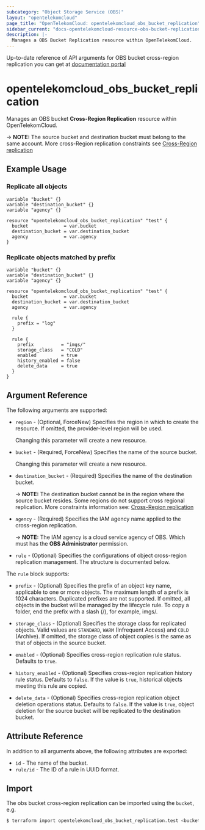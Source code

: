 ```yaml
---
subcategory: "Object Storage Service (OBS)"
layout: "opentelekomcloud"
page_title: "OpenTelekomCloud: opentelekomcloud_obs_bucket_replication"
sidebar_current: "docs-opentelekomcloud-resource-obs-bucket-replication"
description: |-
  Manages a OBS Bucket Replication resource within OpenTelekomCloud.
---
```


Up-to-date reference of API arguments for OBS bucket cross-region replication you can get at
[documentation portal](https://docs.otc.t-systems.com/object-storage-service/api-ref/apis/advanced_bucket_settings/configuring_cross-region_replication_for_a_bucket.html)

# opentelekomcloud_obs_bucket_replication

Manages an OBS bucket **Cross-Region Replication** resource within OpenTelekomCloud.

-> **NOTE:** The source bucket and destination bucket must belong to the same account. More cross-Region replication
constraints see [Cross-Region replication](https://docs.otc.t-systems.com/object-storage-service/api-ref/apis/advanced_bucket_settings/configuring_cross-region_replication_for_a_bucket.html#obs-04-0046)

## Example Usage

### Replicate all objects

```hcl
variable "bucket" {}
variable "destination_bucket" {}
variable "agency" {}

resource "opentelekomcloud_obs_bucket_replication" "test" {
  bucket             = var.bucket
  destination_bucket = var.destination_bucket
  agency             = var.agency
}
```

### Replicate objects matched by prefix

```hcl
variable "bucket" {}
variable "destination_bucket" {}
variable "agency" {}

resource "opentelekomcloud_obs_bucket_replication" "test" {
  bucket             = var.bucket
  destination_bucket = var.destination_bucket
  agency             = var.agency

  rule {
    prefix = "log"
  }

  rule {
    prefix          = "imgs/"
    storage_class   = "COLD"
    enabled         = true
    history_enabled = false
    delete_data     = true
  }
}
```

## Argument Reference

The following arguments are supported:

* `region` - (Optional, ForceNew) Specifies the region in which to create the resource.
  If omitted, the provider-level region will be used.

  Changing this parameter will create a new resource.

* `bucket` - (Required, ForceNew) Specifies the name of the source bucket.

  Changing this parameter will create a new resource.

* `destination_bucket` - (Required) Specifies the name of the destination bucket.

  -> **NOTE:** The destination bucket cannot be in the region where the source bucket resides.
  Some regions do not support cross regional replication. More constraints information see:
  [Cross-Region replication](https://docs.otc.t-systems.com/object-storage-service/api-ref/apis/advanced_bucket_settings/configuring_cross-region_replication_for_a_bucket.html#obs-04-0046)

* `agency` - (Required) Specifies the IAM agency name applied to the cross-region replication.

  -> **NOTE:** The IAM agency is a cloud service agency of OBS. Which must has the **OBS Administrator** permission.

* `rule` - (Optional) Specifies the configurations of object cross-region replication management.
  The structure is documented below.

The `rule` block supports:

* `prefix` - (Optional) Specifies the prefix of an object key name, applicable to one or more objects.
  The maximum length of a prefix is 1024 characters.
  Duplicated prefixes are not supported. If omitted, all objects in the bucket will be managed by the lifecycle rule.
  To copy a folder, end the prefix with a slash (/), for example, imgs/.

* `storage_class` - (Optional) Specifies the storage class for replicated objects. Valid values are `STANDARD`,
  `WARM` (Infrequent Access) and `COLD` (Archive).
  If omitted, the storage class of object copies is the same as that of objects in the source bucket.

* `enabled` - (Optional) Specifies cross-region replication rule status. Defaults to `true`.

* `history_enabled` - (Optional) Specifies cross-region replication history rule status. Defaults to `false`.
  If the value is `true`, historical objects meeting this rule are copied.

* `delete_data` - (Optional) Specifies cross-region replication object deletion operations status. Defaults to `false`.
  If the value is `true`, object deletion for the source bucket will be replicated to the destination bucket.

## Attribute Reference

In addition to all arguments above, the following attributes are exported:

* `id` - The name of the bucket.
* `rule/id` - The ID of a rule in UUID format.

## Import

The obs bucket cross-region replication can be imported using the `bucket`, e.g.

```bash
$ terraform import opentelekomcloud_obs_bucket_replication.test <bucket-name>
```
